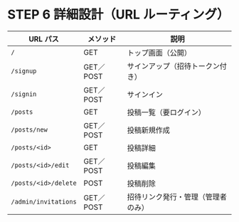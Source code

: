 <!-- docs/routes.md -->
# STEP 6  詳細設計（URL ルーティング）

| URL パス | メソッド | 説明 |
|-----------|---------|------|
| `/` | GET | トップ画面（公開） |
| `/signup` | GET／POST | サインアップ（招待トークン付き） |
| `/signin` | GET／POST | サインイン |
| `/posts` | GET | 投稿一覧（要ログイン） |
| `/posts/new` | GET／POST | 投稿新規作成 |
| `/posts/<id>` | GET | 投稿詳細 |
| `/posts/<id>/edit` | GET／POST | 投稿編集 |
| `/posts/<id>/delete` | POST | 投稿削除 |
| `/admin/invitations` | GET／POST | 招待リンク発行・管理（管理者のみ） |
